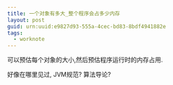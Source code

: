 ```yaml
---
title: 一个对象有多大_整个程序会占多少内存
layout: post
guid: urn:uuid:e9827d93-555a-4cec-bd83-8bdf4941882e
tags:
  - worknote
---
```


可以预估每个对象的大小,然后预估程序运行时的内存占用.

好像在哪里见过, JVM规范? 算法导论?

